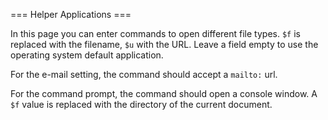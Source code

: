 === Helper Applications ===

In this page you can enter commands to open different file types.
`$f` is replaced with the filename,
`$u` with the URL.
Leave a field empty to use the operating system default application.

For the e-mail setting, the command should accept a
`mailto:` url.

For the command prompt, the command should open a console window.
A `$f` value is replaced with the directory of the current document.
